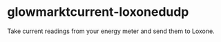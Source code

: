 # glowmarktcurrent-loxonedudp
Take current readings from your energy meter and send them to Loxone.
